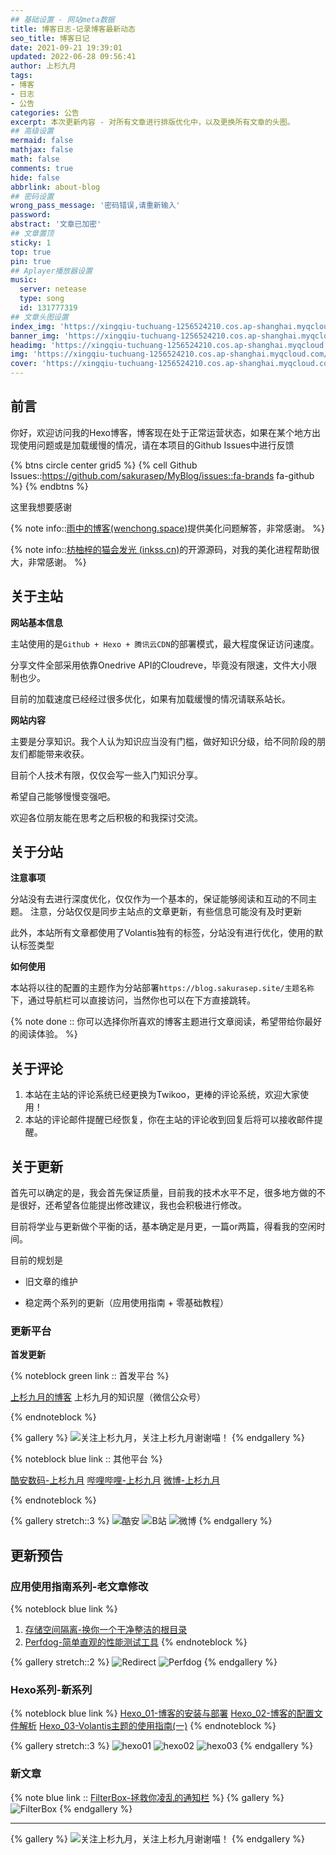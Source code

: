 ```yaml
---
## 基础设置 - 网站meta数据
title: 博客日志-记录博客最新动态
seo_title: 博客日记
date: 2021-09-21 19:39:01
updated: 2022-06-28 09:56:41
author: 上杉九月
tags:
- 博客
- 日志
- 公告
categories: 公告
excerpt: 本次更新内容 - 对所有文章进行排版优化中，以及更换所有文章的头图。
## 高级设置
mermaid: false
mathjax: false
math: false
comments: true
hide: false
abbrlink: about-blog
## 密码设置
wrong_pass_message: '密码错误,请重新输入'
password: 
abstract: '文章已加密'
## 文章置顶
sticky: 1
top: true
pin: true
## Aplayer播放器设置
music:
  server: netease
  type: song
  id: 131777319
## 文章头图设置
index_img: 'https://xingqiu-tuchuang-1256524210.cos.ap-shanghai.myqcloud.com/5199/Hexo_About_Img.jpg'
banner_img: 'https://xingqiu-tuchuang-1256524210.cos.ap-shanghai.myqcloud.com/5199/Hexo_About_Img.jpg'
headimg: 'https://xingqiu-tuchuang-1256524210.cos.ap-shanghai.myqcloud.com/5199/Hexo_About_Img.jpg' 
img: 'https://xingqiu-tuchuang-1256524210.cos.ap-shanghai.myqcloud.com/5199/Hexo_About_Img.jpg' 
cover: 'https://xingqiu-tuchuang-1256524210.cos.ap-shanghai.myqcloud.com/5199/Hexo_About_Img.jpg'
---
```


## 前言

你好，欢迎访问我的Hexo博客，博客现在处于正常运营状态，如果在某个地方出现使用问题或是加载缓慢的情况，请在本项目的Github Issues中进行反馈

{% btns circle center grid5 %}
{% cell Github Issues::https://github.com/sakurasep/MyBlog/issues::fa-brands fa-github %}
{% endbtns %}

这里我想要感谢

{% note info::[雨中的博客(wenchong.space)](https://blog.coolchong.cn/)提供美化问题解答，非常感谢。 %}

{% note info::[枋柚梓的猫会发光 (inkss.cn)](https://inkss.cn/)的开源源码，对我的美化进程帮助很大，非常感谢。 %}

## 关于主站

**网站基本信息**

主站使用的是`Github + Hexo + 腾讯云CDN`的部署模式，最大程度保证访问速度。

分享文件全部采用依靠Onedrive API的Cloudreve，毕竟没有限速，文件大小限制也少。

目前的加载速度已经经过很多优化，如果有加载缓慢的情况请联系站长。

**网站内容**

主要是分享知识。我个人认为知识应当没有门槛，做好知识分级，给不同阶段的朋友们都能带来收获。

目前个人技术有限，仅仅会写一些入门知识分享。

希望自己能够慢慢变强吧。

欢迎各位朋友能在思考之后积极的和我探讨交流。

## 关于分站


**注意事项**

分站没有去进行深度优化，仅仅作为一个基本的，保证能够阅读和互动的不同主题。
注意，分站仅仅是同步主站点的文章更新，有些信息可能没有及时更新

此外，本站所有文章都使用了Volantis独有的标签，分站没有进行优化，使用的默认标签类型

**如何使用**

本站将以往的配置的主题作为分站部署`https://blog.sakurasep.site/主题名称`下，通过导航栏可以直接访问，当然你也可以在下方直接跳转。

{% note done :: 你可以选择你所喜欢的博客主题进行文章阅读，希望带给你最好的阅读体验。 %}

## 关于评论

1. 本站在主站的评论系统已经更换为Twikoo，更棒的评论系统，欢迎大家使用！
2. 本站的评论邮件提醒已经恢复，你在主站的评论收到回复后将可以接收邮件提醒。

## 关于更新

首先可以确定的是，我会首先保证质量，目前我的技术水平不足，很多地方做的不是很好，还希望各位能提出修改建议，我也会积极进行修改。

目前将学业与更新做个平衡的话，基本确定是月更，一篇or两篇，得看我的空闲时间。

目前的规划是

* 旧文章的维护

* 稳定两个系列的更新（应用使用指南 + 零基础教程）

### 更新平台

**首发更新**

{% noteblock green link :: 首发平台 %}

[上杉九月的博客](https://blog.sakurasep.site/)
上杉九月的知识屋（微信公众号）

{% endnoteblock %}

{% gallery  %}
![关注上杉九月，关注上杉九月谢谢喵！](https://xingqiu-tuchuang-1256524210.cos.ap-shanghai.myqcloud.com/5199/about_me.png)
{% endgallery  %}

{% noteblock blue link :: 其他平台 %}

[酷安数码-上杉九月](https://www.coolapk.com/u/3334957?from=qr)
[哔哩哔哩-上杉九月](https://space.bilibili.com/14858715)
[微博-上杉九月](https://weibo.com/u/5703570229)

{% endnoteblock %}

{% gallery stretch::3 %}
![酷安](https://xingqiu-tuchuang-1256524210.cos.ap-shanghai.myqcloud.com/5199/coolapk_qr.png)
![B站](https://xingqiu-tuchuang-1256524210.cos.ap-shanghai.myqcloud.com/5199/bilibili_qr.png)
![微博](https://xingqiu-tuchuang-1256524210.cos.ap-shanghai.myqcloud.com/5199/weibo_qr.png)
{% endgallery %}

## 更新预告 

### 应用使用指南系列-老文章修改
{% noteblock blue link %}
1. [存储空间隔离-换你一个干净整洁的根目录](https://blog.sakurasep.site/posts/redirect/)
2. [Perfdog-简单直观的性能测试工具](https://blog.sakurasep.site/posts/perfdog/)
{% endnoteblock %}

{% gallery stretch::2 %}
![Redirect](https://xingqiu-tuchuang-1256524210.cos.ap-shanghai.myqcloud.com/5199/RedirectStorage/index.jpg)
![Perfdog](https://xingqiu-tuchuang-1256524210.cos.ap-shanghai.myqcloud.com/5199/PerfDog/index.jpg)
{% endgallery  %}

### Hexo系列-新系列
{% noteblock blue link %}
[Hexo_01-博客的安装与部署](https://blog.sakurasep.site/posts/hexo01/)
[Hexo_02-博客的配置文件解析](https://blog.sakurasep.site/posts/hexo02/)
[Hexo_03-Volantis主题的使用指南(一)](https://blog.sakurasep.site/posts/hexo03/)
{% endnoteblock %}

{% gallery stretch::3 %}
![hexo01](https://xingqiu-tuchuang-1256524210.cos.ap-shanghai.myqcloud.com/5199/Hexo/index_1.jpg)
![hexo02](https://xingqiu-tuchuang-1256524210.cos.ap-shanghai.myqcloud.com/5199/Hexo/index_2.jpg)
![hexo03](https://xingqiu-tuchuang-1256524210.cos.ap-shanghai.myqcloud.com/5199/Hexo/index_3.jpg)
{% endgallery %}


### 新文章
{% note blue link :: [FilterBox-拯救你凌乱的通知栏]() %}
{% gallery %}
![FilterBox](https://xingqiu-tuchuang-1256524210.cos.ap-shanghai.myqcloud.com/5199/FilterBox/index.jpg)
{% endgallery  %}

---

{% gallery  %}
![关注上杉九月，关注上杉九月谢谢喵！](https://xingqiu-tuchuang-1256524210.cos.ap-shanghai.myqcloud.com/5199/about_me.png)
{% endgallery  %}
